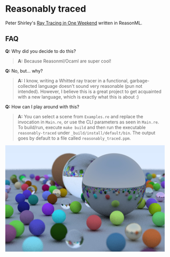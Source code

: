 # Reasonably traced
Peter Shirley's [Ray Tracing in One Weekend](http://in1weekend.blogspot.com/2016/01/ray-tracing-in-one-weekend.html) written in ReasonML.

## FAQ

**Q:** Why did you decide to do this?

> **A:** Because Reasonml/Ocaml are super cool!

**Q:** No, but... why?

> **A:** I know, writing a Whitted ray tracer in a functional, garbage-collected language doesn't sound very reasonable (pun not intended).
However, I believe this is a great project to get acquainted with a new language, which is exactly what this is about :)

**Q:** How can I play around with this?

> **A:** You can select a scene from `Examples.re` and replace the invocation in `Main.re`, or use the CLI parameters as seen in `Main.re`. To build/run, execute `make build` and then run the executable `reasonably-traced` under `_build/install/default/bin`. The output goes by default to a file called `reasonably_traced.ppm`.

![Final chapter render](https://github.com/christat/reasonably-traced/blob/master/img/reasonably_traced.jpg)
